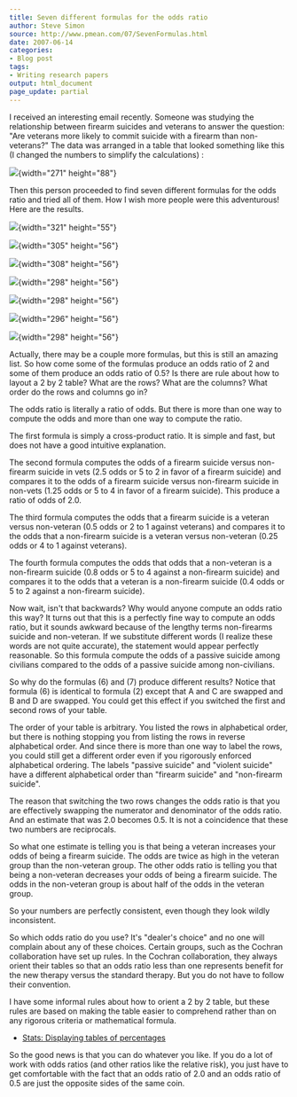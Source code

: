 ```yaml
---
title: Seven different formulas for the odds ratio
author: Steve Simon
source: http://www.pmean.com/07/SevenFormulas.html
date: 2007-06-14
categories:
- Blog post
tags:
- Writing research papers
output: html_document
page_update: partial
---
```


I received an interesting email recently. Someone was studying the
relationship between firearm suicides and veterans to answer the
question: "Are veterans more likely to commit suicide with a firearm
than non-veterans?" The data was arranged in a table that looked
something like this (I changed the numbers to simplify the calculations)
:

![](images/SevenFormulas02.gif){width="271" height="88"}

Then this person proceeded to find seven different formulas for the odds
ratio and tried all of them. How I wish more people were this
adventurous! Here are the results.

![](images/SevenFormulas11.gif){width="321" height="55"}

![](images/SevenFormulas12.gif){width="305" height="56"}

![](images/SevenFormulas13.gif){width="308" height="56"}

![](images/SevenFormulas14.gif){width="298" height="56"}

![](images/SevenFormulas15.gif){width="298" height="56"}

![](images/SevenFormulas16.gif){width="296" height="56"}

![](images/SevenFormulas17.gif){width="298" height="56"}

Actually, there may be a couple more formulas, but this is still an
amazing list. So how come some of the formulas produce an odds ratio of
2 and some of them produce an odds ratio of 0.5? Is there are rule about
how to layout a 2 by 2 table? What are the rows? What are the columns?
What order do the rows and columns go in?

The odds ratio is literally a ratio of odds. But there is more than one
way to compute the odds and more than one way to compute the ratio.

The first formula is simply a cross-product ratio. It is simple and
fast, but does not have a good intuitive explanation.

The second formula computes the odds of a firearm suicide versus
non-firearm suicide in vets (2.5 odds or 5 to 2 in favor of a firearm
suicide) and compares it to the odds of a firearm suicide versus
non-firearm suicide in non-vets (1.25 odds or 5 to 4 in favor of a
firearm suicide). This produce a ratio of odds of 2.0.

The third formula computes the odds that a firearm suicide is a veteran
versus non-veteran (0.5 odds or 2 to 1 against veterans) and compares it
to the odds that a non-firearm suicide is a veteran versus non-veteran
(0.25 odds or 4 to 1 against veterans).

The fourth formula computes the odds that odds that a non-veteran is a
non-firearm suicide (0.8 odds or 5 to 4 against a non-firearm suicide)
and compares it to the odds that a veteran is a non-firearm suicide (0.4
odds or 5 to 2 against a non-firearm suicide).

Now wait, isn't that backwards? Why would anyone compute an odds ratio
this way? It turns out that this is a perfectly fine way to compute an
odds ratio, but it sounds awkward because of the lengthy terms
non-firearms suicide and non-veteran. If we substitute different words
(I realize these words are not quite accurate), the statement would
appear perfectly reasonable. So this formula compute the odds of a
passive suicide among civilians compared to the odds of a passive
suicide among non-civilians.

So why do the formulas (6) and (7) produce different results? Notice
that formula (6) is identical to formula (2) except that A and C are
swapped and B and D are swapped. You could get this effect if you
switched the first and second rows of your table.

The order of your table is arbitrary. You listed the rows in
alphabetical order, but there is nothing stopping you from listing the
rows in reverse alphabetical order. And since there is more than one way
to label the rows, you could still get a different order even if you
rigorously enforced alphabetical ordering. The labels "passive
suicide" and "violent suicide" have a different alphabetical order
than "firearm suicide" and "non-firearm suicide".

The reason that switching the two rows changes the odds ratio is that
you are effectively swapping the numerator and denominator of the odds
ratio. And an estimate that was 2.0 becomes 0.5. It is not a coincidence
that these two numbers are reciprocals.

So what one estimate is telling you is that being a veteran increases
your odds of being a firearm suicide. The odds are twice as high in the
veteran group than the non-veteran group. The other odds ratio is
telling you that being a non-veteran decreases your odds of being a
firearm suicide. The odds in the non-veteran group is about half of the
odds in the veteran group.

So your numbers are perfectly consistent, even though they look wildly
inconsistent.

So which odds ratio do you use? It's "dealer's choice" and no one
will complain about any of these choices. Certain groups, such as the
Cochran collaboration have set up rules. In the Cochran collaboration,
they always orient their tables so that an odds ratio less than one
represents benefit for the new therapy versus the standard therapy. But
you do not have to follow their convention.

I have some informal rules about how to orient a 2 by 2 table, but these
rules are based on making the table easier to comprehend rather than on
any rigorous criteria or mathematical formula.

-   [Stats: Displaying tables of percentages](../model/percentage.asp)

So the good news is that you can do whatever you like. If you do a lot
of work with odds ratios (and other ratios like the relative risk), you
just have to get comfortable with the fact that an odds ratio of 2.0 and
an odds ratio of 0.5 are just the opposite sides of the same coin.
